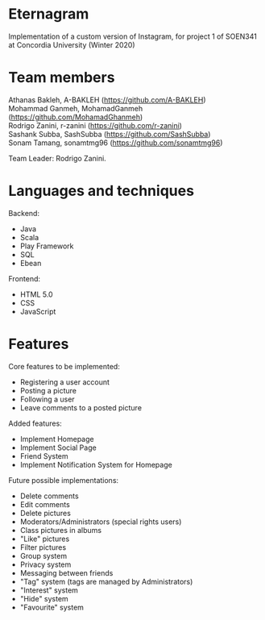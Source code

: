 # Eternagram
Implementation of a custom version of Instagram, for project 1 of SOEN341 at Concordia University (Winter 2020)

# Team members
Athanas Bakleh, A-BAKLEH (https://github.com/A-BAKLEH)<br />
Mohammad Ganmeh, MohamadGanmeh (https://github.com/MohamadGhanmeh)<br />
Rodrigo Zanini, r-zanini (https://github.com/r-zanini)<br />
Sashank Subba, SashSubba (https://github.com/SashSubba)<br />
Sonam Tamang, sonamtmg96 (https://github.com/sonamtmg96)<br />

Team Leader: Rodrigo Zanini.

# Languages and techniques
Backend:<ul><li>Java</li><li>Scala</li><li>Play Framework</li><li>SQL</li><li>Ebean</li></ul>
Frontend:<ul><li>HTML 5.0</li><li>CSS</li><li>JavaScript</li></ul>

# Features
Core features to be implemented:
<ul><li>Registering a user account</li>
<li>Posting a picture</li>
<li>Following a user</li>
<li>Leave comments to a posted picture</li></ul>


Added features:
<ul><li>Implement Homepage</li>
<li>Implement Social Page</li>
<li>Friend System</li>
<li>Implement Notification System for Homepage</li></ul>

Future possible implementations:
<ul><li>Delete comments</li>
<li>Edit comments</li>
<li>Delete pictures</li>
<li>Moderators/Administrators (special rights users)</li>
<li>Class pictures in albums</li>
<li>"Like" pictures</li>
<li>Filter pictures</li>
<li>Group system</li>
<li>Privacy system</li>
<li>Messaging between friends</li>
<li>"Tag" system (tags are managed by Administrators)</li>
<li>"Interest" system</li>
<li>"Hide" system</li>
<li>"Favourite" system</li></ul>
